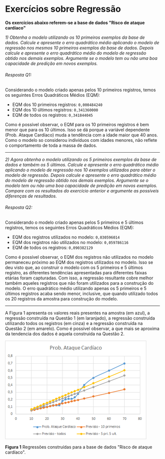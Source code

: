 # Exercícios sobre Regressão

**Os exercícios abaixo referem-se a base de dados "Risco de ataque cardíaco"**

*1) Obtenha o modelo utilizando os 10 primeiros exemplos da base de dados. Calcule e apresente o erro quadrático médio aplicando o modelo de regressão nos mesmos 10 primeiros exemplos da base de dados. Depois calcule e apresente o erro quadrático médio do modelo de regressão obtido nos demais exemplos. Argumente se o modelo tem ou não uma boa capacidade de predição em novos exemplos.*

###### Resposta Q1:

Considerando o modelo criado apenas pelos 10 primeiros registros, temos os seguintes Erros Quadráticos Médios (EQM):

* EQM dos 10 primeiros registros: `0,000484240`
* EQM dos 10 últimos registros:   `0,341360000`
* EQM de todos os registros:      `0,341844045`

Como é possível observar, o EQM para os 10 primeiros registros é bem menor que para os 10 últimos. Isso se dá porque a variável dependente (Prob. Ataque Cardíaco) muda a tendência com a idade maior que 40 anos. Como o modelo so considerou indivíduos com idades menores, não reflete o comportamento de toda a massa de dados.

___

*2) Agora obtenha o modelo utilizando os 5 primeiros exemplos da base de dados e também os 5 últimos. Calcule e apresente o erro quadrático médio aplicando o modelo de regressão nos 10 exemplos utilizados para obter o modelo de regressão. Depois calcule e apresente o erro quadrático médio do modelo de regressão obtido nos demais exemplos. Argumente se o modelo tem ou não uma boa capacidade de predição em novos exemplos. Compare com os resultados do exercício anterior e argumente as possíveis diferenças de resultados.*

###### Resposta Q2:

Considerando o modelo criado apenas pelos 5 primeiros e 5 últimos registros, temos os seguintes Erros Quadráticos Médios (EQM):

* EQM dos registros utilizados no modelo:     `0,030596014`
* EQM dos registros não utilizados no modelo: `0,059786116`
* EQM de todos os registros:                  `0,090382129`

Como é possível observar, o EQM dos registros não utilizados no modelo permaneceu próximo ao EQM dos registros utilizados no modelo. Isso se deu visto que, ao construir o modelo com os 5 primeiros e 5 últimos registro, as diferentes tendências apresentadas para diferentes faixas etárias foram capturadas. Com isso, a regressão resultante cobre melhor também aqueles registros que não foram utilizados para a construção do modelo. O erro quadrático médio utilizando apenas os 5 primeiros e 5 últimos registros acaba sendo menor, inclusive, que quando utilizado todos os 20 registros da amostra para construção do modelo. 

___

A Figura 1 apresenta os valores reais presentes na amostra (em azul), a regressão construída na Questão 1 (em laranjado), a regressão construída utilizando todos os registros (em cinza) e a regressão construída na Questão 2 (em amarelo). Como é possível observar, a que mais se aproxima da tendencia dos dados é aquela construida na Questão 2.

![Figura 1](https://github.com/otaviocx/disciplina-arp/raw/master/regressao/grafico.png "Regressões construídas para a base de dados 'Risco de ataque cardíaco'")

**Figura 1** Regressões construídas para a base de dados "Risco de ataque cardíaco".


